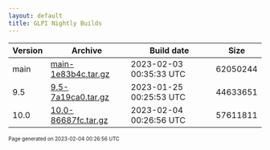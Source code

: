 ```yaml
---
layout: default
title: GLPI Nightly Builds
---
```


Version|Archive|Build date|Size
---|---|---|---
main|[main-1e83b4c.tar.gz](main-1e83b4c.tar.gz)|2023-02-03 00:35:33 UTC|62050244
9.5|[9.5-7a19ca0.tar.gz](9.5-7a19ca0.tar.gz)|2023-01-25 00:25:53 UTC|44633651
10.0|[10.0-86687fc.tar.gz](10.0-86687fc.tar.gz)|2023-02-04 00:26:56 UTC|57611811

<font size="1">Page generated on 2023-02-04 00:26:56 UTC</font>
